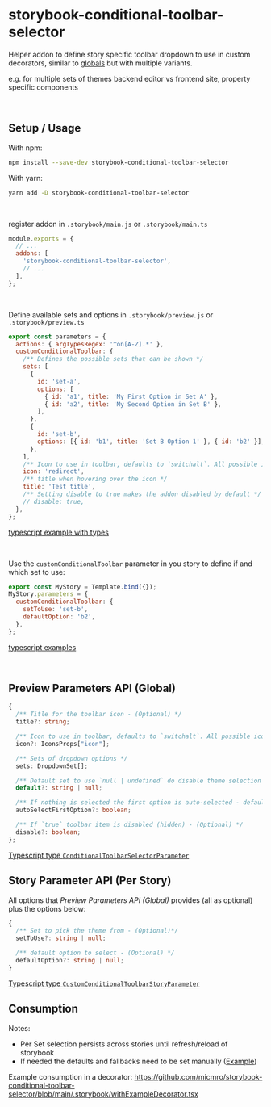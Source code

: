 # storybook-conditional-toolbar-selector

Helper addon to define story specific toolbar dropdown to use in custom decorators, similar to [globals](https://storybook.js.org/docs/react/essentials/toolbars-and-globals) but with multiple variants.

e.g. for multiple sets of themes backend editor vs frontend site, property specific components

&nbsp;

## Setup / Usage

With npm:

```bash
npm install --save-dev storybook-conditional-toolbar-selector
```

With yarn:

```bash
yarn add -D storybook-conditional-toolbar-selector
```

&nbsp;

register addon in `.storybook/main.js` or `.storybook/main.ts`

```javascript
module.exports = {
  // ...
  addons: [
    'storybook-conditional-toolbar-selector',
    // ...
  ],
};
```

&nbsp;

Define available sets and options in `.storybook/preview.js` or `.storybook/preview.ts`

```javascript
export const parameters = {
  actions: { argTypesRegex: '^on[A-Z].*' },
  customConditionalToolbar: {
    /** Defines the possible sets that can be shown */
    sets: [
      {
        id: 'set-a',
        options: [
          { id: 'a1', title: 'My First Option in Set A' },
          { id: 'a2', title: 'My Second Option in Set B' },
        ],
      },
      {
        id: 'set-b',
        options: [{ id: 'b1', title: 'Set B Option 1' }, { id: 'b2' }],
      },
    ],
    /** Icon to use in toolbar, defaults to `switchalt`. All possible icons here: https://storybookjs.netlify.app/official-storybook/?path=/story/basics-icon--labels */
    icon: 'redirect',
    /** title when hovering over the icon */
    title: 'Test title',
    /** Setting disable to true makes the addon disabled by default */
    // disable: true,
  },
};
```

[typescript example with types](https://github.com/micmro/storybook-conditional-toolbar-selector/blob/main/.storybook/preview.ts)

&nbsp;

Use the `customConditionalToolbar` parameter in you story to define if and which set to use:

```javascript
export const MyStory = Template.bind({});
MyStory.parameters = {
  customConditionalToolbar: {
    setToUse: 'set-b',
    defaultOption: 'b2',
  },
};
```

[typescript examples](https://github.com/micmro/storybook-conditional-toolbar-selector/blob/main/stories/Example.stories.tsx)

&nbsp;

## Preview Parameters API (Global)

```typescript
{
  /** Title for the toolbar icon - (Optional) */
  title?: string;

  /** Icon to use in toolbar, defaults to `switchalt`. All possible icons here: https://storybookjs.netlify.app/official-storybook/?path=/story/basics-icon--labels - (Optional) */
  icon?: IconsProps["icon"];

  /** Sets of dropdown options */
  sets: DropdownSet[];

  /** Default set to use `null | undefined` do disable theme selection if not explicitly set - (Optional) */
  default?: string | null;

  /** If nothing is selected the first option is auto-selected - defaults to `true` - (Optional)*/
  autoSelectFirstOption?: boolean;

  /** If `true` toolbar item is disabled (hidden) - (Optional) */
  disable?: boolean;
};
```

[Typescript type `ConditionalToolbarSelectorParameter`](https://github.com/micmro/storybook-conditional-toolbar-selector/blob/main/src/types.ts)

## Story Parameter API (Per Story)

All options that _Preview Parameters API (Global)_ provides (all as optional) plus the options below:

```typescript
{
  /** Set to pick the theme from - (Optional)*/
  setToUse?: string | null;

  /** default option to select - (Optional) */
  defaultOption?: string | null;
}
```

[Typescript type `CustomConditionalToolbarStoryParameter`](https://github.com/micmro/storybook-conditional-toolbar-selector/blob/main/src/types.ts)

## Consumption

Notes:

- Per Set selection persists across stories until refresh/reload of storybook
- If needed the defaults and fallbacks need to be set manually ([Example](https://github.com/micmro/storybook-conditional-toolbar-selector/blob/main/.storybook/withExampleDecorator.tsx#L5-L15))

Example consumption in a decorator: https://github.com/micmro/storybook-conditional-toolbar-selector/blob/main/.storybook/withExampleDecorator.tsx
